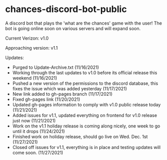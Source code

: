 # chances-discord-bot-public
A discord bot that plays the 'what are the chances' game with the user! The bot is going online soon on various servers and will expand soon.

Current Verizon: v1.0

Approaching version: v1.1

Updates:
- Purged to Update-Archive.txt (11/16/2021)
- Working through the last updates to v1.0 before its official release this weekend (11/16/2021)
- Pushed a new version of the permissions to the discord database, this fixes the issue which was added yesterday (11/17/2021)
- New link added to gh-pages branch (11/17/2021)
- Fixed gh-pages link (11/20/2021)
- Updated gh-pages information to comply with v1.0 public release today (11/21/2021)
- Added issues for v1.1, updated everything on frontend for v1.0 release just now (11/21/2021)
- Work on the v1.1 holiday release is coming along nicely, one week to go until it drops (11/24/2021)
- Finished work on holiday release, should go live on Wed. Dec. 1st (11/27/2021)
- Closed off issues for v1.1, everything is in place and testing updates will come soon. (11/27/2021)
